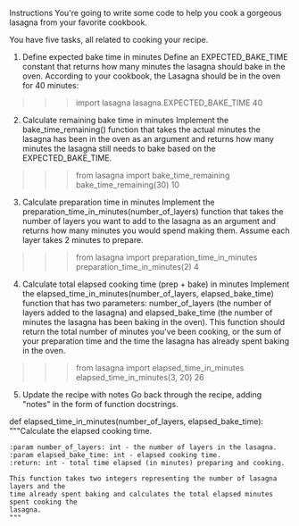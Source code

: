 Instructions
You're going to write some code to help you cook a gorgeous lasagna from your favorite cookbook.

You have five tasks, all related to cooking your recipe.

1. Define expected bake time in minutes
Define an EXPECTED_BAKE_TIME constant that returns how many minutes the lasagna should bake in the oven. According to your cookbook, the Lasagna should be in the oven for 40 minutes:

>>> import lasagna
>>> lasagna.EXPECTED_BAKE_TIME
40
2. Calculate remaining bake time in minutes
Implement the bake_time_remaining() function that takes the actual minutes the lasagna has been in the oven as an argument and returns how many minutes the lasagna still needs to bake based on the EXPECTED_BAKE_TIME.

>>> from lasagna import bake_time_remaining
>>> bake_time_remaining(30)
10
3. Calculate preparation time in minutes
Implement the preparation_time_in_minutes(number_of_layers) function that takes the number of layers you want to add to the lasagna as an argument and returns how many minutes you would spend making them. Assume each layer takes 2 minutes to prepare.

>>> from lasagna import preparation_time_in_minutes
>>> preparation_time_in_minutes(2)
4
4. Calculate total elapsed cooking time (prep + bake) in minutes
Implement the elapsed_time_in_minutes(number_of_layers, elapsed_bake_time) function that has two parameters: number_of_layers (the number of layers added to the lasagna) and elapsed_bake_time (the number of minutes the lasagna has been baking in the oven). This function should return the total number of minutes you've been cooking, or the sum of your preparation time and the time the lasagna has already spent baking in the oven.

>>> from lasagna import elapsed_time_in_minutes
>>> elapsed_time_in_minutes(3, 20)
26
5. Update the recipe with notes
Go back through the recipe, adding "notes" in the form of function docstrings.

def elapsed_time_in_minutes(number_of_layers, elapsed_bake_time):
    """Calculate the elapsed cooking time.

    :param number_of_layers: int - the number of layers in the lasagna.
    :param elapsed_bake_time: int - elapsed cooking time.
    :return: int - total time elapsed (in minutes) preparing and cooking.

    This function takes two integers representing the number of lasagna layers and the
    time already spent baking and calculates the total elapsed minutes spent cooking the
    lasagna.
    """